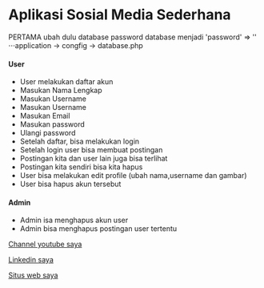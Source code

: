 # Aplikasi Sosial Media Sederhana


PERTAMA ubah dulu database password database menjadi 'password' => ''
⋅⋅⋅application -> congfig -> database.php


#### User


* User melakukan daftar akun
* Masukan Nama Lengkap
* Masukan Username
* Masukan Username
* Masukan Email
* Masukan password
* Ulangi password
* Setelah daftar, bisa melakukan login
* Setelah login user bisa membuat postingan
* Postingan kita dan user lain juga bisa terlihat
* Postingan kita sendiri bisa kita hapus
* User bisa melakukan edit profile (ubah nama,username dan gambar)
* User bisa hapus akun tersebut

#### Admin


* Admin isa menghapus akun user
* Admin bisa menghapus postingan user tertentu

[Channel youtube saya](https://www.youtube.com/channel/UCt8ZwXTNS9OaY3ioa8L13dA)

[Linkedin saya](https://www.linkedin.com/in/dheo-apriansyah-b13100174/)

[Situs web saya](http://dheoapriansyah.com/)




